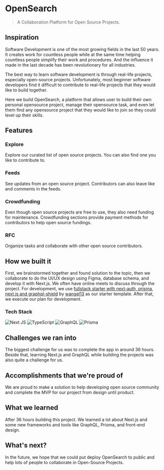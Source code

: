 # OpenSearch

> A Collaboration Platform for Open Source Projects. 

## Inspiration

Software Development is one of the most growing fields in the last 50 years. It creates work for countless people while at the same time helping countless people simplify their work and procedures. And the influence it made in the last decade has been revolutionary for all industries.

The best way to learn software development is through real-life projects, especially open-source projects. Unfortunately, most beginner software developers find it difficult to contribute to real-life projects that they would like to build together.

Here we build OpenSearch, a platform that allows user to build their own personal opensource project, manage their opensource task, and even let them find any opensource project that they would like to join so they could level up their skills.

## Features

### Explore
Explore our curated list of open source projects. You can also find one you like to contribute to.

### Feeds
See updates from an open source project. Contributors can also leave like and comments in the feeds.

### Crowdfunding
Even though open source projects are free to use, they also need funding for maintenance. Crowdfunding sections provide payment methods for contributors to help open source fundings.

### RFC
Organize tasks and collaborate with other open source contributors.

## How we built it
First, we brainstormed together and found solution to the topic, then we collaborate to do the UI/UX design using Figma, database schema, and develop it with Next.js. We often have online meets to discuss through the project. For development, we use  [fullstack starter with next-auth, prisma, next.js and graphql-shield](https://github.com/wangel13/prisma-next-auth-graphql-starter) by [wangel13](https://github.com/wangel13) as our starter template. After that, we execute our plan for development.

### Tech Stack
![Next JS](https://img.shields.io/badge/Next-black?style=flat-square&logo=next.js&logoColor=white)
![TypeScript](https://img.shields.io/badge/typescript-%23007ACC.svg?style=flat-square&logo=typescript&logoColor=white)
![GraphQL](https://img.shields.io/badge/Apollo%20GraphQL-311C87?&style=flat-square&logo=Apollo%20GraphQL&logoColor=white)
![Prisma](https://img.shields.io/badge/prisma-1B222D?style=flat-square&logo=prisma&logoColor=white)

## Challenges we ran into
The biggest challenge for us was to complete the app in around 36 hours. Beside that, learning Next.js and GraphQL while building the projects was also quite a challenge for us.

## Accomplishments that we're proud of
We are proud to make a solution to help developing open source community and complete the MVP for our project from design until product.

## What we learned
After 36 hours building this project. We  learned a lot about Next.js and some new frameworks and tools like GraphQL, Prisma, and front-end design.

## What's next?
In the future, we hope that we could put deploy OpenSearch to public and help lots of people to collaborate in Open-Source Projects.